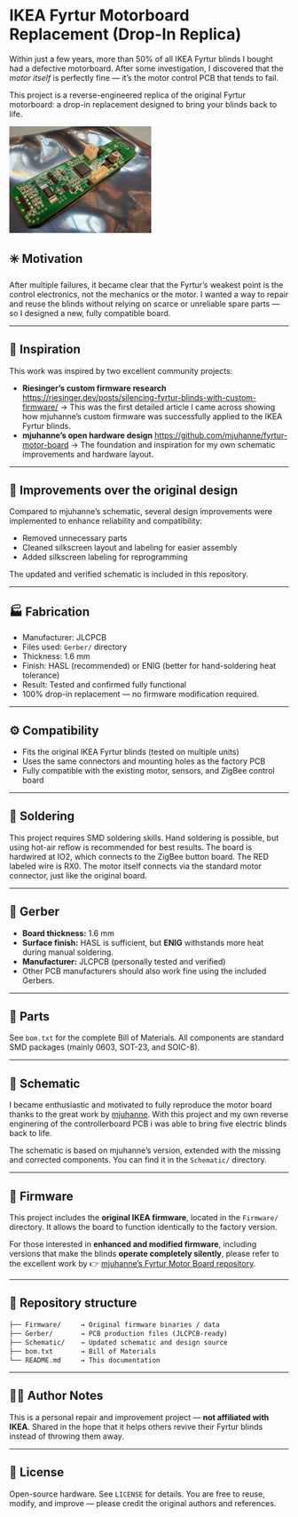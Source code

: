 # IKEA Fyrtur Motorboard Replacement (Drop-In Replica)

Within just a few years, more than 50% of all IKEA Fyrtur blinds I bought had a defective motorboard.
After some investigation, I discovered that the *motor itself* is perfectly fine — it’s the motor control PCB that tends to fail.

This project is a reverse-engineered replica of the original Fyrtur motorboard: a drop-in replacement designed to bring your blinds back to life.

<img src="Images\fyrtur.webp" style="zoom: 25%;" />

## ✳️ Motivation

After multiple failures, it became clear that the Fyrtur’s weakest point is the control electronics, not the mechanics or the motor.
I wanted a way to repair and reuse the blinds without relying on scarce or unreliable spare parts — so I designed a new, fully compatible board.

------

## 🧠 Inspiration

This work was inspired by two excellent community projects:

- **Riesinger’s custom firmware research**
   https://riesinger.dev/posts/silencing-fyrtur-blinds-with-custom-firmware/
   →  This was the first detailed article I came across showing how mjuhanne’s custom firmware was successfully applied to the IKEA Fyrtur blinds.
- **mjuhanne’s open hardware design**
   https://github.com/mjuhanne/fyrtur-motor-board
   → The foundation and inspiration for my own schematic improvements and hardware layout.

------

## 🧩 Improvements over the original design

Compared to mjuhanne’s schematic, several design improvements were implemented to enhance reliability and compatibility:

- Removed unnecessary parts
- Cleaned silkscreen layout and labeling for easier assembly
- Added silkscreen labeling for reprogramming

The updated and verified schematic is included in this repository.

------

## 🏭 Fabrication

- Manufacturer: JLCPCB
- Files used: `Gerber/` directory
- Thickness: 1.6 mm
- Finish: HASL (recommended) or ENIG (better for hand-soldering heat tolerance)
- Result: Tested and confirmed fully functional
- 100% drop-in replacement — no firmware modification required.

------

## ⚙️ Compatibility

- Fits the original IKEA Fyrtur blinds (tested on multiple units)
- Uses the same connectors and mounting holes as the factory PCB
- Fully compatible with the existing motor, sensors, and ZigBee control board

------

## 🔧 Soldering

This project requires SMD soldering skills. Hand soldering is possible, but using hot-air reflow is recommended for best results.
The board is hardwired at IO2, which connects to the ZigBee button board. The RED labeled wire is RX0.
The motor itself connects via the standard motor connector, just like the original board.

------

## 🧱 Gerber

- **Board thickness:** 1.6 mm
- **Surface finish:** HASL is sufficient, but **ENIG** withstands more heat during manual soldering.
- **Manufacturer:** JLCPCB (personally tested and verified)
- Other PCB manufacturers should also work fine using the included Gerbers.

------

## 🧩 Parts

See `bom.txt` for the complete Bill of Materials.
All components are standard SMD packages (mainly 0603, SOT-23, and SOIC-8).

------

## 🧾 Schematic

I became enthusiastic and motivated to fully reproduce the motor board thanks to the great work by [mjuhanne](https://github.com/mjuhanne/fyrtur-motor-board).
With this project and my own reverse enginering of the controllerboard PCB i was able to bring five electric blinds back to life.

The schematic is based on mjuhanne’s version, extended with the missing and corrected components. You can find it in the `Schematic/` directory.

------

## 💾 Firmware

This project includes the **original IKEA firmware**, located in the `Firmware/` directory.
It allows the board to function identically to the factory version.

For those interested in **enhanced and modified firmware**, including versions that make the blinds **operate completely silently**, please refer to the excellent work by
 👉 [mjuhanne’s Fyrtur Motor Board repository](https://github.com/mjuhanne/fyrtur-motor-board).

------

## 📁 Repository structure

```
├── Firmware/     → Original firmware binaries / data
├── Gerber/       → PCB production files (JLCPCB-ready)
├── Schematic/    → Updated schematic and design source
├── bom.txt       → Bill of Materials
└── README.md     → This documentation
```

------

## 🧑‍🔬 Author Notes

This is a personal repair and improvement project — **not affiliated with IKEA**.
Shared in the hope that it helps others revive their Fyrtur blinds instead of throwing them away.

------

## 📜 License

Open-source hardware. See `LICENSE` for details.
You are free to reuse, modify, and improve — please credit the original authors and references.
